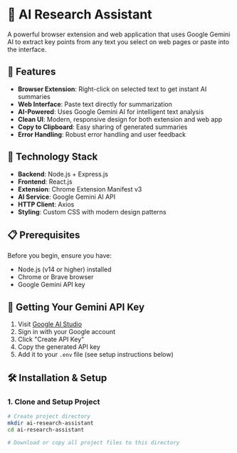 # 🤖 AI Research Assistant

A powerful browser extension and web application that uses Google Gemini AI to extract key points from any text you select on web pages or paste into the interface.

## 🌟 Features

- **Browser Extension**: Right-click on selected text to get instant AI summaries
- **Web Interface**: Paste text directly for summarization
- **AI-Powered**: Uses Google Gemini AI for intelligent text analysis
- **Clean UI**: Modern, responsive design for both extension and web app
- **Copy to Clipboard**: Easy sharing of generated summaries
- **Error Handling**: Robust error handling and user feedback

## 🚀 Technology Stack

- **Backend**: Node.js + Express.js
- **Frontend**: React.js
- **Extension**: Chrome Extension Manifest v3
- **AI Service**: Google Gemini AI API
- **HTTP Client**: Axios
- **Styling**: Custom CSS with modern design patterns

## 📋 Prerequisites

Before you begin, ensure you have:

- Node.js (v14 or higher) installed
- Chrome or Brave browser
- Google Gemini API key

## 🔑 Getting Your Gemini API Key

1. Visit [Google AI Studio](https://makersuite.google.com/app/apikey)
2. Sign in with your Google account
3. Click "Create API Key"
4. Copy the generated API key
5. Add it to your `.env` file (see setup instructions below)

## 🛠️ Installation & Setup

### 1. Clone and Setup Project
```bash
# Create project directory
mkdir ai-research-assistant
cd ai-research-assistant

# Download or copy all project files to this directory